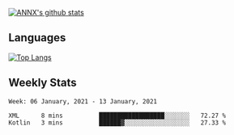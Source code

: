 [![ANNX's github stats](https://github-readme-stats.vercel.app/api?username=NXAN2901&count_private=true&show_icons=true&theme=vue)](https://github.com/NXAN2901)

## Languages
[![Top Langs](https://github-readme-stats.vercel.app/api/top-langs/?username=NXAN2901)](https://github.com/NXAN2901)

## Weekly Stats
<!--START_SECTION:waka-->
```text
Week: 06 January, 2021 - 13 January, 2021

XML      8 mins          ██████████████████░░░░░░░   72.27 % 
Kotlin   3 mins          ██████▓░░░░░░░░░░░░░░░░░░   27.33 % 
```
<!--END_SECTION:waka-->
